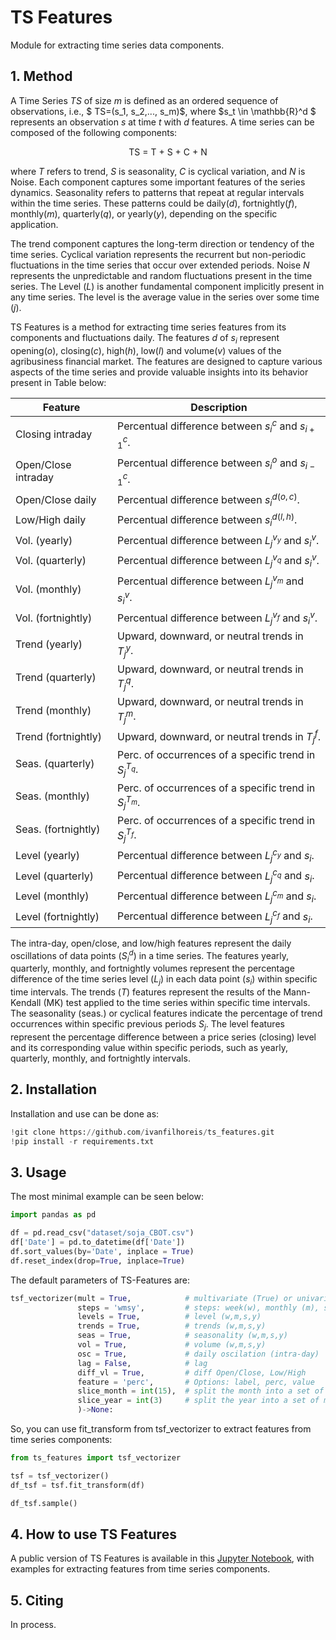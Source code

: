 # TS Features

Module for extracting time series data components.

## 1. Method

A Time Series $TS$ of size $m$ is defined as an ordered sequence of observations, i.e., $ TS=(s_1, s_2,..., s_m)$, where $s_t \in \mathbb{R}^d $ represents an observation $s$ at time $t$ with $d$ features. A time series can be composed of the following components:

<p align="center">
TS = T + S + C + N
</p>

where $T$ refers to trend, $S$ is seasonality, $C$ is cyclical variation, and $N$ is Noise. Each component captures some important features of the series dynamics. Seasonality refers to patterns that repeat at regular intervals within the time series. These patterns could be daily($d$), fortnightly($f$), monthly($m$), quarterly($q$), or yearly($y$), depending on the specific application.

The trend component captures the long-term direction or tendency of the time series. Cyclical variation represents the recurrent but non-periodic fluctuations in the time series that occur over extended periods. Noise $N$ represents the unpredictable and random fluctuations present in the time series. The Level ($L$) is another fundamental component implicitly present in any time series. The level is the average value in the series over some time ($j$).

TS Features is a method for extracting time series features from its components and fluctuations daily. The features $d$ of $s_i$ represent opening($o$), closing($c$), high($h$), low($l$) and volume($v$) values of the agribusiness financial market. The features are designed to capture various aspects of the time series and provide valuable insights into its behavior present in Table below:

<div align="center">

| Feature | Description |
| --- | --- |
| Closing intraday           | Percentual difference between $s_i^c$ and $s_{i+1}^c$.    | 
| Open/Close intraday        | Percentual difference between $s_i^o$ and $s_{i-1}^c$.    |
| Open/Close daily           | Percentual difference between $s_i^{d(o, c)}$.            |  
| Low/High daily             | Percentual difference between $s_i^{d(l, h)}$.            |  
| Vol.  (yearly)             | Percentual difference between $L_j^{v_y}$ and $s_i^v$.    |   
| Vol.  (quarterly)          | Percentual difference between $L_j^{v_q}$ and $s_i^v$.    | 
| Vol.  (monthly)            | Percentual difference between $L_j^{v_m}$ and $s_i^v$.    | 
| Vol.  (fortnightly)        | Percentual difference between $L_j^{v_f}$ and $s_i^v$.    | 
| Trend (yearly)             | Upward, downward, or neutral trends in $T_j^y$.           | 
| Trend (quarterly)          | Upward, downward, or neutral trends in $T_j^q$.           | 
| Trend (monthly)            | Upward, downward, or neutral trends in $T_j^m$.           | 
| Trend (fortnightly)        | Upward, downward, or neutral trends in $T_j^f$.           | 
| Seas. (quarterly)          | Perc. of occurrences of a specific trend in $S_j^{T_q}$.  | 
| Seas. (monthly)            | Perc. of occurrences of a specific trend in $S_j^{T_m}$.  | 
| Seas. (fortnightly)        | Perc. of occurrences of a specific trend in $S_j^{T_f}$.  | 
| Level (yearly)             | Percentual difference between $L_j^{c_y}$ and $s_i$.      | 
| Level (quarterly)          | Percentual difference between $L_j^{c_q}$ and $s_i$.      | 
| Level (monthly)            | Percentual difference between $L_j^{c_m}$ and $s_i$.      | 
| Level (fortnightly)        | Percentual difference between $L_j^{c_f}$ and $s_i$.      | 

</div>

The intra-day, open/close, and low/high features represent the daily oscillations of data points ($S_i^d$) in a time series. The features yearly, quarterly, monthly, and fortnightly volumes represent the percentage difference of the time series level ($L_j$) in each data point ($s_i$) within specific time intervals. The trends ($T$) features represent the results of the Mann-Kendall (MK) test applied to the time series within specific time intervals. The seasonality (seas.) or cyclical features indicate the percentage of trend occurrences within specific previous periods $S_j$. The level features represent the percentage difference between a price series (closing) level and its corresponding value within specific periods, such as yearly, quarterly, monthly, and fortnightly intervals.

## 2. Installation

Installation and use can be done as:

```python
!git clone https://github.com/ivanfilhoreis/ts_features.git
!pip install -r requirements.txt
```

## 3. Usage

The most minimal example can be seen below:

```python
import pandas as pd

df = pd.read_csv("dataset/soja_CBOT.csv")
df['Date'] = pd.to_datetime(df['Date'])
df.sort_values(by='Date', inplace = True)
df.reset_index(drop=True, inplace=True)

```
The default parameters of TS-Features are:

```python
tsf_vectorizer(mult = True,            # multivariate (True) or univariate (False)
               steps = 'wmsy',         # steps: week(w), monthly (m), split year (s), yearly(y)
               levels = True,          # level (w,m,s,y)
               trends = True,          # trends (w,m,s,y)
               seas = True,            # seasonality (w,m,s,y)
               vol = True,             # volume (w,m,s,y)
               osc = True,             # daily oscilation (intra-day)
               lag = False,            # lag
               diff_vl = True,         # diff Open/Close, Low/High
               feature = 'perc',       # Options: label, perc, value
               slice_month = int(15),  # split the month into a set of days.
               slice_year = int(3)     # split the year into a set of month.
               )->None:
```

So, you can use fit_transform from tsf_vectorizer to extract features from time series components:

```python
from ts_features import tsf_vectorizer

tsf = tsf_vectorizer()
df_tsf = tsf.fit_transform(df)

df_tsf.sample()
```

## 4. How to use TS Features

A public version of TS Features is available in this [Jupyter Notebook](TS_Features.ipynb), with examples for extracting features from time series components.

## 5. Citing

In process.
